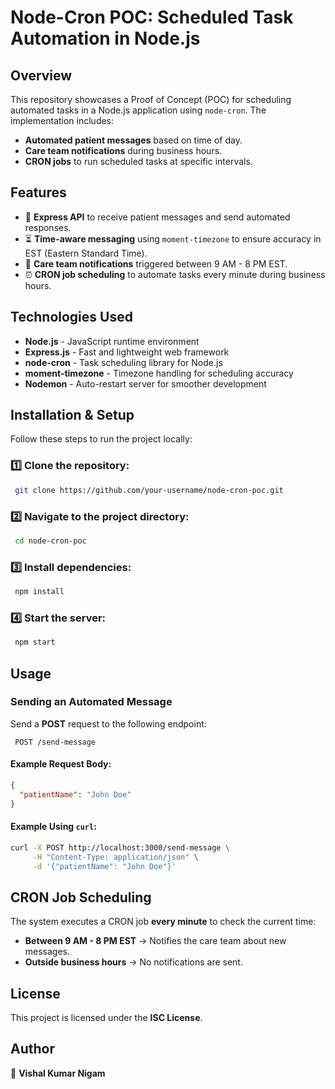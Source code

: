 # Node-Cron POC: Scheduled Task Automation in Node.js

## Overview
This repository showcases a Proof of Concept (POC) for scheduling automated tasks in a Node.js application using `node-cron`. The implementation includes:
- **Automated patient messages** based on time of day.
- **Care team notifications** during business hours.
- **CRON jobs** to run scheduled tasks at specific intervals.

## Features
- 📩 **Express API** to receive patient messages and send automated responses.
- ⏳ **Time-aware messaging** using `moment-timezone` to ensure accuracy in EST (Eastern Standard Time).
- 🔔 **Care team notifications** triggered between 9 AM - 8 PM EST.
- ⏰ **CRON job scheduling** to automate tasks every minute during business hours.

## Technologies Used
- **Node.js** - JavaScript runtime environment
- **Express.js** - Fast and lightweight web framework
- **node-cron** - Task scheduling library for Node.js
- **moment-timezone** - Timezone handling for scheduling accuracy
- **Nodemon** - Auto-restart server for smoother development

## Installation & Setup
Follow these steps to run the project locally:

### 1️⃣ Clone the repository:
```sh
 git clone https://github.com/your-username/node-cron-poc.git
```

### 2️⃣ Navigate to the project directory:
```sh
 cd node-cron-poc
```

### 3️⃣ Install dependencies:
```sh
 npm install
```

### 4️⃣ Start the server:
```sh
 npm start
```

## Usage
### Sending an Automated Message
Send a **POST** request to the following endpoint:
```http
 POST /send-message
```
#### Example Request Body:
```json
{
  "patientName": "John Doe"
}
```
#### Example Using `curl`:
```sh
curl -X POST http://localhost:3000/send-message \
     -H "Content-Type: application/json" \
     -d '{"patientName": "John Doe"}'
```

## CRON Job Scheduling
The system executes a CRON job **every minute** to check the current time:
- **Between 9 AM - 8 PM EST** → Notifies the care team about new messages.
- **Outside business hours** → No notifications are sent.

## License
This project is licensed under the **ISC License**.

## Author
👤 **Vishal Kumar Nigam**

